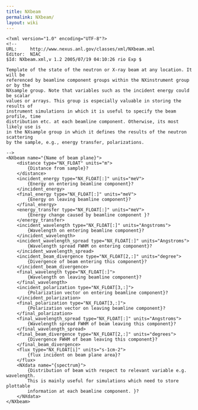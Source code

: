 ```yaml
---
title: NXbeam
permalink: NXbeam/
layout: wiki
---
```


    <?xml version="1.0" encoding="UTF-8"?>
    <!--
    URL:     http://www.nexus.anl.gov/classes/xml/NXbeam.xml
    Editor:  NIAC
    $Id: NXbeam.xml,v 1.2 2005/07/19 04:10:26 rio Exp $

    Template of the state of the neutron or X-ray beam at any location. It will be
    referenced by beamline component groups within the NXinstrument group or by the
    NXsample group. Note that variables such as the incident energy could be scalar
    values or arrays. This group is especially valuable in storing the results of
    instrument simulations in which it is useful to specify the beam profile, time
    distribution etc. at each beamline component. Otherwise, its most likely use is
    in the NXsample group in which it defines the results of the neutron scattering
    by the sample, e.g., energy transfer, polarizations.

    -->
    <NXbeam name="{Name of beam plane}">
        <distance type="NX_FLOAT" units="m">
            {Distance from sample}?
        </distance>
        <incident_energy type="NX_FLOAT[:]" units="meV">
            {Energy on entering beamline component}?
        </incident_energy>
        <final_energy type="NX_FLOAT[:]" units="meV">
            {Energy on leaving beamline component}?
        </final_energy>
        <energy_transfer type="NX_FLOAT[:]" units="meV">
            {Energy change caused by beamline component }?
        </energy_transfer>
        <incident_wavelength type="NX_FLOAT[:]" units="Angstroms">
            {Wavelength on entering beamline component}?
        </incident_wavelength>
        <incident_wavelength_spread type="NX_FLOAT[:]" units="Angstroms">
            {Wavelength spread FWHM on entering component}?
        </incident_wavelength_spread>
        <incident_beam_divergence type="NX_FLOAT[2,:]" units="degree">
            {Divergence of beam entering this component}?
        </incident_beam_divergence>
        <final_wavelength type="NX_FLOAT[:]">
            {Wavelength on leaving beamline component}?
        </final_wavelength>
        <incident_polarization type="NX_FLOAT[3,:]">
            {Polarization vector on entering beamline component}?
        </incident_polarization>
        <final_polarization type="NX_FLOAT[3,:]">
            {Polarization vector on leaving beamline component}?
        </final_polarization>
        <final_wavelength_spread type="NX_FLOAT[:]" units="Angstroms">
            {Wavelength spread FWHM of beam leaving this component}?
        </final_wavelength_spread>
        <final_beam_divergence type="NX_FLOAT[2,:]" units="degrees">
            {Divergence FWHM of beam leaving this component}?
        </final_beam_divergence>
        <flux type="NX_FLOAT[i]" units="s-1cm-2">
            {flux incident on beam plane area}?
        </flux>
        <NXdata name="{spectrum}">
            {Distribution of beam with respect to relevant variable e.g. wavelength. 
            This is mainly useful for simulations which need to store plottable 
            information at each beamline component. }?
        </NXdata>
    </NXbeam>

